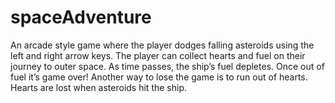 # spaceAdventure
An arcade style game where the player dodges falling asteroids using the left and right arrow keys. The player can collect hearts and fuel on their journey to outer space. As time passes, the ship’s fuel depletes. Once out of fuel it’s game over! Another way to lose the game is to run out of hearts. Hearts are lost when asteroids hit the ship.
